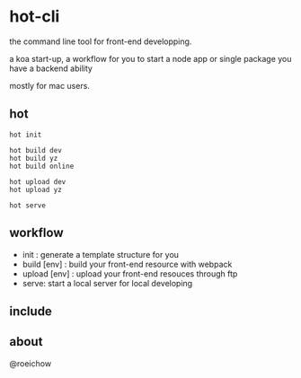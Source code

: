 # hot-cli

the command line tool for front-end developping.

a koa start-up, a workflow for you to start a node app or single package
you have a backend ability

mostly for mac users.

## hot

    hot init

    hot build dev
    hot build yz
    hot build online

    hot upload dev
    hot upload yz

    hot serve

## workflow

- init : generate a template structure for you
- build [env] : build your front-end resource with webpack
- upload [env] : upload your front-end resouces through ftp
- serve: start a local server for local developing

## include


## about
@roeichow
